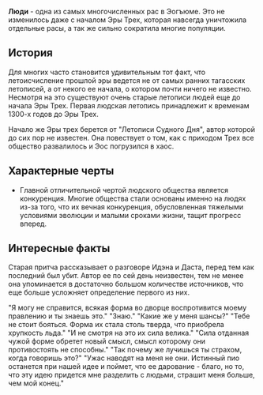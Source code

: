 **Люди** - одна из самых многочисленных рас в Эогъюме. Это не изменилось даже с началом Эры Трех, которая навсегда уничтожила отдельные расы, а так же сильно сократила многие популяции.

## История

Для многих часто становится удивительным тот факт, что летоисчисление прошлой эры ведется не от самых ранних тагасских летописей, а от некого ее начала, о котором почти ничего не известно. Несмотря на это существуют очень старые летописи людей еще до начала Эры Трех. Первая людская летопись принадлежит к временам 1300-х годов до Эры Трех. 

Начало же Эры трех берется от "Летописи Судного Дня", автор которой до сих пор не известен. Она повествует о том, как с приходом Трех все общество развалилось и Эос погрузился в хаос.

## Характерные черты

- Главной отличительной чертой людского общества является конкуренция. Многие общества стали основаны именно на людях из-за того, что их вечная конкуренция, обусловленная тяжелыми условиями эволюции и малыми сроками жизни, тащит прогресс вперед.

## Интересные факты

Старая притча рассказывает о разговоре Идэна и Даста, перед тем как последний был убит. Автор ее по сей день неизвестен, тем не менее она упоминается в достаточно большом количестве источников, что еще больше усложняет определение первого из них.

"Я могу не справится, всякая форма во дворце воспротивится моему правлению и ты знаешь это."
"Знаю."
"Какие же у меня шансы?"
"Тебе не стоит бояться. Форма их стала столь тверда, что приобрела хрупкость льда."
"И не смотря на это их сила велика."
"Сила отданная чужой форме обретет новый смысл, смысл которому они противостоять не способны."
"Так почему же лучишься ты страхом, когда говоришь это?"
"Ужас наводят на меня не они. Истинный пио останется при нашей идее и поймет, что ее дарование - благо, но то, что эту идею придется мне разделить с людьми, страшит меня больше, чем мой конец."
